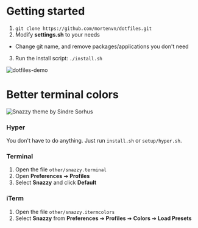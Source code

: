 # Getting started
1. `git clone https://github.com/mortenvn/dotfiles.git`
2. Modify **settings.sh** to your needs
  * Change git name, and remove packages/applications you don't need
3. Run the install script: `./install.sh`

![dotfiles-demo](https://cloud.githubusercontent.com/assets/3471625/26286320/9818992c-3e62-11e7-9f4f-00e5ebb3ba0e.gif)


# Better terminal colors
![Snazzy theme by Sindre Sorhus](https://github.com/sindresorhus/terminal-snazzy/raw/master/screenshot.png)


### Hyper
You don't have to do anything. Just run `install.sh` or `setup/hyper.sh`.


### Terminal
1. Open the file `other/snazzy.terminal`
2. Open **Preferences** ➔ **Profiles**
3. Select **Snazzy** and click **Default**


### iTerm
1. Open the file `other/snazzy.itermcolors`
2. Select **Snazzy** from **Preferences** ➔ **Profiles** ➔ **Colors** ➔ **Load Presets**
